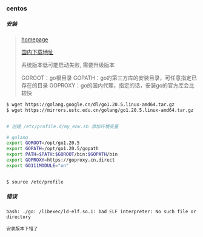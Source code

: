 ### centos

##### 安装

> [homepage](https://golang.google.cn/dl/)
>
> [国内下载地址](https://mirrors.ustc.edu.cn/)
>
> 系统版本低可能启动失败, 需要升级版本
>
> GOROOT：go根目录
> GOPATH：go的第三方库的安装目录，可任意指定已存在的目录
> GOPROXY：go的国内代理，指定的话，安装go的官方库会比较快

```bash
$ wget https://golang.google.cn/dl/go1.20.5.linux-amd64.tar.gz
$ wget https://mirrors.ustc.edu.cn/golang/go1.20.5.linux-amd64.tar.gz


# 创建 /etc/profile.d/my_env.sh 添加环境变量

# golang
export GOROOT=/opt/go1.20.5
export GOPATH=/opt/go1.20.5/gopath
export PATH=$PATH:$GOROOT/bin:$GOPATH/bin
export GOPROXY=https://goproxy.cn,direct
export GO111MODULE="on"


$ source /etc/profile
```

##### 错误

```
bash: ./go: /libexec/ld-elf.so.1: bad ELF interpreter: No such file or directory

安装版本下错了
```
